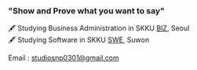 ### "Show and Prove what you want to say"
<div align=right> 

<!---
[![Hits](https://hits.seeyoufarm.com/api/count/incr/badge.svg?url=https%3A%2F%2Fgithub.com%2FSNP0301&count_bg=%2359A6FF&title_bg=%23555555&icon=&icon_color=%23E7E7E7&title=Today+%2F+Total&edge_flat=false)](https://hits.seeyoufarm.com)
--->

<div align = left>

🖋 Studying Business Administration in SKKU [BIZ](https://biz.skku.edu/eng_bizskk/index.do), Seoul <br>
🖋 Studying Software in SKKU [SWE](https://cs.skku.edu/en), Suwon <br>

Email : [studiosnp0301@gmail.com](studiosnp0301@gmail.com)

